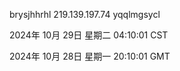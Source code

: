 brysjhhrhl 219.139.197.74 yqqlmgsycl

2024年 10月 29日 星期二 04:10:01 CST

2024年 10月 28日 星期一 20:10:01 GMT

